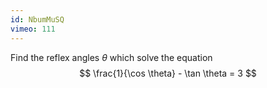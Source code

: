 ```yaml
---
id: NbumMuSQ
vimeo: 111
---
```


Find the reflex angles $\theta$ which solve the equation
$$
\frac{1}{\cos \theta} - \tan \theta = 3
$$
